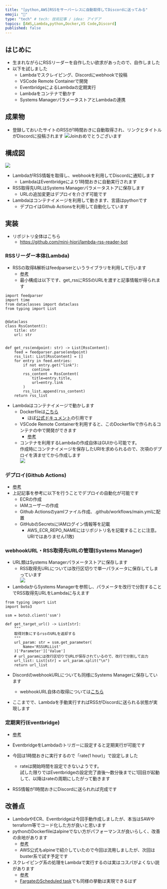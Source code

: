 ```yaml
---
title: "[python,AWS]RSSをサーバーレスに自動取得してDiscordに送ってみる"
emoji: "🐍"
type: "tech" # tech: 技術記事 / idea: アイデア
topics: [AWS,Lambda,python,Docker,VS Code,Discord]
published: false
---
```


## はじめに
- 生まれながらにRSSリーダーを自作したい欲求があったので、自作しました
- 以下を試しました
    - Lambdaでスクレイピング、Discordにwebhookで投稿
    - VSCode Remote Containerで開発
    - EventbridgeによるLambdaの定期実行
    - Lambdaをコンテナで動かす
    - Systems ManagerパラメータストアとLambdaの連携

## 成果物
- 登録しておいたサイトのRSSが1時間おきに自動取得され、リンクとタイトルがDiscordに投稿されます
![Joinおめでとうございます](https://raw.githubusercontent.com/mini-hiori/zenn-content/main/images/lambda-rss-reader-bot/discord-webhook-example.png)

## 構成図
![](https://raw.githubusercontent.com/mini-hiori/zenn-content/main/images/lambda-rss-reader-bot/architecture.png)

- LambdaがRSS情報を取得し、webhookを利用してDiscordに通知します
    - LambdaはEventbridgeにより1時間おきに自動実行されます
- RSS取得先URLはSystems Managerパラメータストアに保存します
    - URLの追加変更はデプロイを介さず可能です
- Lambdaはコンテナイメージを利用して動きます、言語はpythonです
    - デプロイはGithub Actionsを利用して自動化しています

## 実装
- リポジトリ全体はこちら
    - https://github.com/mini-hiori/lambda-rss-reader-bot
### RSSリーダー本体(Lambda)
- RSSの取得&解析はfeedparserというライブラリを利用して行います
    - [参考](https://note.nkmk.me/python-feedparser-tutorial/)
    - 最小構成は以下です、get_rssにRSSのURLを渡すと記事情報が得られます
```
import feedparser
import time
from dataclasses import dataclass
from typing import List


@dataclass
class RssContent():
    title: str
    url: str


def get_rss(endpoint: str) -> List[RssContent]:
    feed = feedparser.parse(endpoint)
    rss_list: List[RssContent] = []
    for entry in feed.entries:
        if not entry.get("link"):
            continue
        rss_content = RssContent(
            title=entry.title,
            url=entry.link
        )
        rss_list.append(rss_content)
    return rss_list
``` 
- Lambdaはコンテナイメージで動かします
    - Dockerfileは[こちら](https://github.com/mini-hiori/lambda-rss-reader-bot/blob/master/Dockerfile)
        - ほぼ[公式ドキュメント](https://docs.aws.amazon.com/ja_jp/lambda/latest/dg/python-image.html)の引用です
    - VSCode Remote Containerを利用すると、このDockerfileで作られるコンテナの中で開発ができます
        - [参考](https://qiita.com/d0ne1s/items/d2649801c6f804019db7)
    - コンテナを利用するLambdaの作成自体はGUIから可能です。  
    作成時にコンテナイメージを保存したURIを求められるので、次項のデプロイを済ませてから作成します  
    ![](https://raw.githubusercontent.com/mini-hiori/zenn-content/main/images/lambda-rss-reader-bot/lambda-config.png)
### デプロイ(Github Actions)
- [参考](https://dev.classmethod.jp/articles/github-action-ecr-push/)
- 上記記事を参考に以下を行うことでデプロイの自動化が可能です
    - ECRの作成
    - IAMユーザーの作成
    - Github Actionsのyamlファイル作成、.github/workflows/main.ymlに配置
    - GitHubのSecretsにIAMログイン情報等を記載
        - AWS_ECR_REPO_NAMEにはリポジトリ名を記載することに注意。URIではありません(1敗)
### webhookURL・RSS取得先URLの管理(Systems Manager)
- URL類はSystems Managerパラメータストアに保存します
    - RSS取得先URLについては改行区切りで単一パラメータに保存してしまっています  
![](https://raw.githubusercontent.com/mini-hiori/zenn-content/main/images/lambda-rss-reader-bot/ssm-params.png)
- LambdaからSystems Managerを参照し、パラメータを改行で分割することでRSS取得先URLをLambdaに与えます
```
from typing import List
import boto3

ssm = boto3.client('ssm')

def get_target_url() -> List[str]:
    """
    取得対象にするrssのURLを返却する
    """
    url_param: str = ssm.get_parameter(
        Name='RSSURLList'
    )['Parameter']['Value']
    # url_paramには改行区切りでURLが保存されているので、改行で分割して出力
    url_list: List[str] = url_param.split("\n")
    return url_list
```
- DiscordのwebhookURLについても同様にSystems Managerに保存しています
    - webhookURL自体の取得については[こちら](https://support.discord.com/hc/en-us/articles/228383668-Intro-to-Webhooks)

- ここまでで、Lambdaを手動実行すればRSSがDiscordに送られる状態が実現します

### 定期実行(Eventbridge)
- [参考](https://dev.startialab.blog/etc/a105)
- EventbridgeをLambdaのトリガーに設定すると定期実行が可能です
- 今回は1時間おきに実行するので「rate(1 hour)」で設定しました
    - rateは開始時間を設定できないようです。  
    試した限りではEventbridgeの設定完了直後〜数分後までに1回目が起動して、以降はrateの周期にしたがって動きます

- RSS情報が1時間おきにDiscordに送られれば完成です

## 改善点
- LambdaやECR、Eventbridgeは今回手動作成しましたが、本当はSAWやterraform等でコード化した方が良いと思います
- pythonのDockerfileはalpineでない方がパフォーマンスが良いらしく、改善の余地があります
    - [参考](https://pythonspeed.com/articles/alpine-docker-python/)
    - AWS公式もalpineで紹介していたので今回は流用しましたが、次回はbuster系で試す予定です
- スクレイピング系の処理をLambdaで実行するのは実はコスパがよくない説があります
    - [参考](https://blog.yuuk.io/entry/2017/lambda-disadvantages-from-a-cost-viewpoint)
    - [FargateのScheduled task](https://docs.aws.amazon.com/ja_jp/AmazonECS/latest/userguide/scheduled_tasks.html)でも同様の挙動は実現できるはず